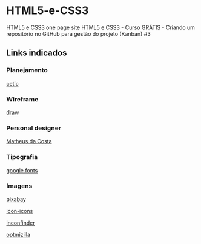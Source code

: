 # HTML5-e-CSS3
HTML5 e CSS3 one page site
HTML5 e CSS3 - Curso GRÁTIS - Criando um repositório no GitHub para gestão do projeto (Kanban) #3
## Links indicados
### Planejamento
[cetic](https://www.cetic.br/)
### Wireframe
[draw](https://app.diagrams.net/)
### Personal designer
[Matheus da Costa](http://matheusdacosta.art.br/)
### Tipografia
[google fonts](https://fonts.google.com)
### Imagens
[pixabay](https://pixabay.com/pt/)

[icon-icons](https://icon-icons.com/pt/)

[inconfinder](https://www.inconfinder.com/)

[optmizilla](https://imagecompressor.com.pt/)
